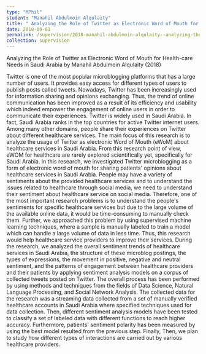 ```yaml
---
type: "MPhil"
student: "Manahil Abdulmoin Alqulaity"
title: " Analyzing the Role of Twitter as Electronic Word of Mouth for Health-care Needs in Saudi Arabia"
date: 2018-09-01
permalink: /supervision/2018-manahil-abdulmoin-alqulaity--analyzing-the-role-of-twitter-as-electronic-word-of-mouth-for-health-care-needs-in-saudi-arabia
collection: supervision
---
```

Analyzing the Role of Twitter as Electronic Word of Mouth for Health-care Needs in Saudi Arabia by Manahil Abdulmoin Alqulaity (2018)

Twitter is one of the most popular microblogging platforms that has a large number of users. It provides easy access for different types of users to publish posts called tweets.  Nowadays, Twitter has been increasingly used for information sharing and opinions exchanging. Thus, the trend of online communication has been improved as a result of its efficiency and usability which indeed empower the engagement of online users in order to communicate their experiences.   Twitter is widely used in Saudi Arabia.  In fact, Saudi Arabia ranks in the top countries for active Twitter internet users.  Among many other domains, people share their experiences on Twitter about different healthcare services.  The main focus of this research is to analyze the usage of Twitter as electronic Word of Mouth (eWoM) about healthcare services in Saudi Arabia.  From this research point of view, eWOM for healthcare are rarely explored scientifically yet, specifically for Saudi Arabia.  In this research, we investigated Twitter microblogging as a form of electronic word of mouth for sharing patients' opinions about healthcare services in Saudi Arabia.  People may have a variety of sentiments about the provided healthcare services and to understand the issues related to healthcare through social media, we need to understand their sentiment about healthcare service on social media.  Therefore, one of the most important research problems is to understand the people's sentiments for specific healthcare services but due to the large volume of the available online data, it would be time-consuming to manually check them.  Further, we approached this problem by using supervised machine learning techniques, where a sample is manually labeled to train a model which can handle a large volume of data in less time.  Thus, this research would help healthcare service providers to improve their services.  During the research, we analyzed the overall sentiment trends of healthcare services in Saudi Arabia, the structure of these microblog postings, the types of expressions, the movement in positive, negative and neutral sentiment, and the patterns of engagement between healthcare providers and their patients by applying sentiment analysis models on a corpus of collected tweets posted on Twitter.  The overall process has been performed by using methods and techniques from the fields of Data Science, Natural Language Processing, and Social Network Analysis.  The collected data for the research was a streaming data collected from a set of manually verified healthcare accounts in Saudi Arabia where specified techniques used for data collection.  Then, different sentiment analysis models have been tested to classify a set of labeled data with different functions to reach higher accuracy.   Furthermore, patients' sentiment polarity has been measured by using the best model resulted from the previous step. Finally, Then, we plan to study how different types of interactions are carried out by various healthcare providers.
